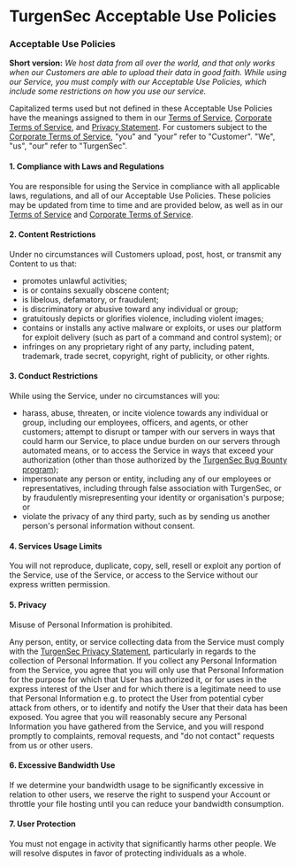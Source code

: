 # TurgenSec Acceptable Use Policies
### Acceptable Use Policies

**Short version:** _We host data from all over the world, and that only works when our Customers are able to upload their data in good faith. While using our Service, you must comply with our Acceptable Use Policies, which include some restrictions on how you use our service._

Capitalized terms used but not defined in these Acceptable Use Policies have the meanings assigned to them in our [Terms of Service](https://github.com/turgensec/policies/pending/turgensec-terms-of-service), [Corporate Terms of Service](https://github.com/turgensec/policies/pending/turgensec-corporate-terms-of-service), and [Privacy Statement](https://github.com/pending/turgensec-privacy-statement). For customers subject to the [Corporate Terms of Service](https://github.com/turgensec/policies/pending/turgensec-corporate-terms-of-service), "you" and "your" refer to "Customer". "We", "us", "our" refer to "TurgenSec".  

#### 1. Compliance with Laws and Regulations

You are responsible for using the Service in compliance with all applicable laws, regulations, and all of our Acceptable Use Policies. These policies may be updated from time to time and are provided below, as well as in our [Terms of Service](https://github.com/turgensec/policies/pending/turgensec-terms-of-service) and [Corporate Terms of Service](https://github.com/turgensec/policies/pending/turgensec-corporate-terms-of-service).

#### 2. Content Restrictions

Under no circumstances will Customers upload, post, host, or transmit any Content to us that:

- promotes unlawful activities;
- is or contains sexually obscene content;
- is libelous, defamatory, or fraudulent;
- is discriminatory or abusive toward any individual or group;
- gratuitously depicts or glorifies violence, including violent images;
- contains or installs any active malware or exploits, or uses our platform for exploit delivery (such as part of a command and control system); or
- infringes on any proprietary right of any party, including patent, trademark, trade secret, copyright, right of publicity, or other rights.

#### 3. Conduct Restrictions

While using the Service, under no circumstances will you:

- harass, abuse, threaten, or incite violence towards any individual or group, including our employees, officers, and agents, or other customers; attempt to disrupt or tamper with our servers in ways that could harm our Service, to place undue burden on our servers through automated means, or to access the Service in ways that exceed your authorization (other than those authorized by the [TurgenSec Bug Bounty program](https://bounty.turgensec.com));
- impersonate any person or entity, including any of our employees or representatives, including through false association with TurgenSec, or by fraudulently misrepresenting your identity or organisation's purpose; or
- violate the privacy of any third party, such as by sending us another person's personal information without consent.

#### 4. Services Usage Limits

You will not reproduce, duplicate, copy, sell, resell or exploit any portion of the Service, use of the Service, or access to the Service without our express written permission.

#### 5. Privacy
Misuse of Personal Information is prohibited.

Any person, entity, or service collecting data from the Service must comply with the [TurgenSec Privacy Statement](https://github.com/turgensec/policies/pending/turgensec-privacy-statement), particularly in regards to the collection of Personal Information. If you collect any Personal Information from the Service, you agree that you will only use that Personal Information for the purpose for which that User has authorized it, or for uses in the express interest of the User and for which there is a legitimate need to use that Personal Information e.g. to protect the User from potential cyber attack from others, or to identify and notify the User that their data has been exposed.
You agree that you will reasonably secure any Personal Information you have gathered from the Service, and you will respond promptly to complaints, removal requests, and "do not contact" requests from us or other users.

#### 6. Excessive Bandwidth Use

If we determine your bandwidth usage to be significantly excessive in relation to other users, we reserve the right to suspend your Account or throttle your file hosting until you can reduce your bandwidth consumption.

#### 7. User Protection
You must not engage in activity that significantly harms other people. We will resolve disputes in favor of protecting individuals as a whole.

